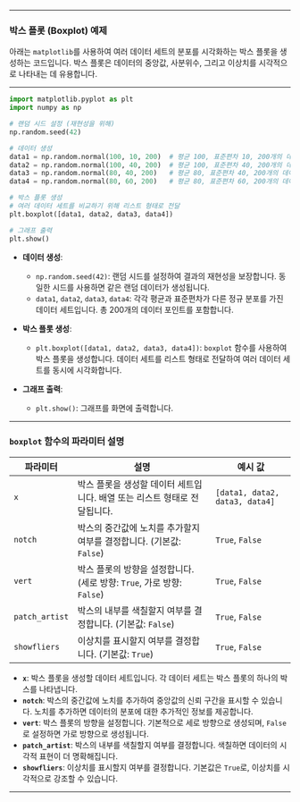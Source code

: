 
---
### 박스 플롯 (Boxplot) 예제

아래는 `matplotlib`를 사용하여 여러 데이터 세트의 분포를 시각화하는 박스 플롯을 생성하는 코드입니다. 박스 플롯은 데이터의 중앙값, 사분위수, 그리고 이상치를 시각적으로 나타내는 데 유용합니다.

---

```python
import matplotlib.pyplot as plt
import numpy as np

# 랜덤 시드 설정 (재현성을 위해)
np.random.seed(42)

# 데이터 생성
data1 = np.random.normal(100, 10, 200)  # 평균 100, 표준편차 10, 200개의 데이터
data2 = np.random.normal(100, 40, 200)  # 평균 100, 표준편차 40, 200개의 데이터
data3 = np.random.normal(80, 40, 200)   # 평균 80, 표준편차 40, 200개의 데이터
data4 = np.random.normal(80, 60, 200)   # 평균 80, 표준편차 60, 200개의 데이터

# 박스 플롯 생성
# 여러 데이터 세트를 비교하기 위해 리스트 형태로 전달
plt.boxplot([data1, data2, data3, data4])

# 그래프 출력
plt.show()
```

- **데이터 생성**:
  - `np.random.seed(42)`: 랜덤 시드를 설정하여 결과의 재현성을 보장합니다. 동일한 시드를 사용하면 같은 랜덤 데이터가 생성됩니다.
  - `data1`, `data2`, `data3`, `data4`: 각각 평균과 표준편차가 다른 정규 분포를 가진 데이터 세트입니다. 총 200개의 데이터 포인트를 포함합니다.

- **박스 플롯 생성**:
  - `plt.boxplot([data1, data2, data3, data4])`: `boxplot` 함수를 사용하여 박스 플롯을 생성합니다. 데이터 세트를 리스트 형태로 전달하여 여러 데이터 세트를 동시에 시각화합니다.

- **그래프 출력**:
  - `plt.show()`: 그래프를 화면에 출력합니다.

---

### `boxplot` 함수의 파라미터 설명

| **파라미터**   | **설명**                                                                                  | **예시 값**                       |
|----------------|-------------------------------------------------------------------------------------------|-----------------------------------|
| `x`            | 박스 플롯을 생성할 데이터 세트입니다. 배열 또는 리스트 형태로 전달됩니다.                   | `[data1, data2, data3, data4]`   |
| `notch`        | 박스의 중간값에 노치를 추가할지 여부를 결정합니다. (기본값: `False`)                       | `True`, `False`                   |
| `vert`         | 박스 플롯의 방향을 설정합니다. (세로 방향: `True`, 가로 방향: `False`)                      | `True`, `False`                   |
| `patch_artist` | 박스의 내부를 색칠할지 여부를 결정합니다. (기본값: `False`)                                 | `True`, `False`                   |
| `showfliers`   | 이상치를 표시할지 여부를 결정합니다. (기본값: `True`)                                      | `True`, `False`                   |

- **`x`**: 박스 플롯을 생성할 데이터 세트입니다. 각 데이터 세트는 박스 플롯의 하나의 박스를 나타냅니다.
- **`notch`**: 박스의 중간값에 노치를 추가하여 중앙값의 신뢰 구간을 표시할 수 있습니다. 노치를 추가하면 데이터의 분포에 대한 추가적인 정보를 제공합니다.
- **`vert`**: 박스 플롯의 방향을 설정합니다. 기본적으로 세로 방향으로 생성되며, `False`로 설정하면 가로 방향으로 생성됩니다.
- **`patch_artist`**: 박스의 내부를 색칠할지 여부를 결정합니다. 색칠하면 데이터의 시각적 표현이 더 명확해집니다.
- **`showfliers`**: 이상치를 표시할지 여부를 결정합니다. 기본값은 `True`로, 이상치를 시각적으로 강조할 수 있습니다.

---

